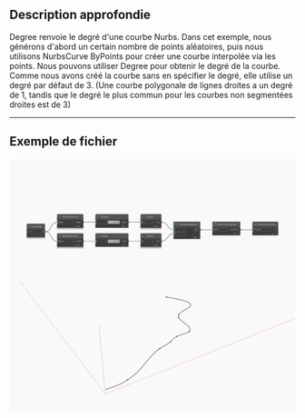 ## Description approfondie
Degree renvoie le degré d'une courbe Nurbs. Dans cet exemple, nous générons d'abord un certain nombre de points aléatoires, puis nous utilisons NurbsCurve ByPoints pour créer une courbe interpolée via les points. Nous pouvons utiliser Degree pour obtenir le degré de la courbe. Comme nous avons créé la courbe sans en spécifier le degré, elle utilise un degré par défaut de 3. (Une courbe polygonale de lignes droites a un degré de 1, tandis que le degré le plus commun pour les courbes non segmentées droites est de 3)
___
## Exemple de fichier

![Degree](./Autodesk.DesignScript.Geometry.NurbsCurve.Degree_img.jpg)

